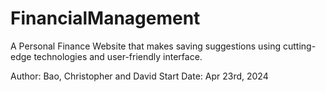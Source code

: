 # FinancialManagement
A Personal Finance Website that makes saving suggestions using cutting-edge technologies and user-friendly interface.

Author: Bao, Christopher and David
Start Date: Apr 23rd, 2024